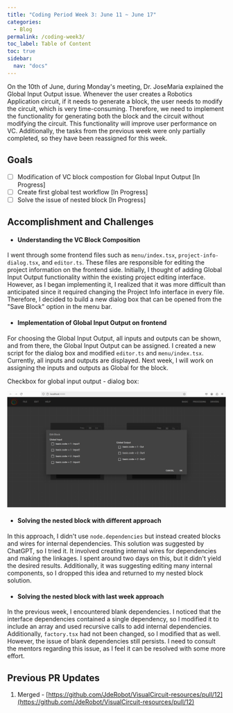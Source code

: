 ```yaml
---
title: "Coding Period Week 3: June 11 ~ June 17"
categories:
  - Blog
permalink: /coding-week3/
toc_label: Table of Content
toc: true
sidebar:
  nav: "docs"
---
```


On the 10th of June, during Monday's meeting, Dr. JoseMaria explained the Global Input Output issue. Whenever the user creates a Robotics Application circuit, if it needs to generate a block, the user needs to modify the circuit, which is very time-consuming. Therefore, we need to implement the functionality for generating both the block and the circuit without modifying the circuit. This functionality will improve user performance on VC. Additionally, the tasks from the previous week were only partially completed, so they have been reassigned for this week.
## Goals
- [ ] Modification of VC block compostion for Global Input Output [In Progress]
- [ ] Create first global test workflow [In Progress]
- [ ] Solve the issue of nested block [In Progress]

## Accomplishment and Challenges

* #### Understanding the VC Block Composition
I went through some frontend files such as `menu/index.tsx`, `project-info-dialog.tsx`, and `editor.ts`. These files are responsible for editing the project information on the frontend side. Initially, I thought of adding Global Input Output functionality within the existing project editing interface. However, as I began implementing it, I realized that it was more difficult than anticipated since it required changing the Project Info interface in every file. Therefore, I decided to build a new dialog box that can be opened from the "Save Block" option in the menu bar.

* #### Implementation of Global Input Output on frontend
For choosing the Global Input Output, all inputs and outputs can be shown, and from there, the Global Input Output can be assigned. I created a new script for the dialog box and modified `editor.ts` and `menu/index.tsx`. Currently, all inputs and outputs are displayed. Next week, I will work on assigning the inputs and outputs as Global for the block.

Checkbox for global input output - dialog box:

![](../assets/images/five.png)

* #### Solving the nested block with different approach
In this approach, I didn't use `node.dependencies` but instead created blocks and wires for internal dependencies. This solution was suggested by ChatGPT, so I tried it. It involved creating internal wires for dependencies and making the linkages. I spent around two days on this, but it didn't yield the desired results. Additionally, it was suggesting editing many internal components, so I dropped this idea and returned to my nested block solution.

* #### Solving the nested block with last week approach
In the previous week, I encountered blank dependencies. I noticed that the interface dependencies contained a single dependency, so I modified it to include an array and used recursive calls to add internal dependencies. Additionally, `factory.tsx` had not been changed, so I modified that as well. However, the issue of blank dependencies still persists. I need to consult the mentors regarding this issue, as I feel it can be resolved with some more effort.

## Previous PR Updates
1. Merged - [https://github.com/JdeRobot/VisualCircuit-resources/pull/12](https://github.com/JdeRobot/VisualCircuit-resources/pull/12)
